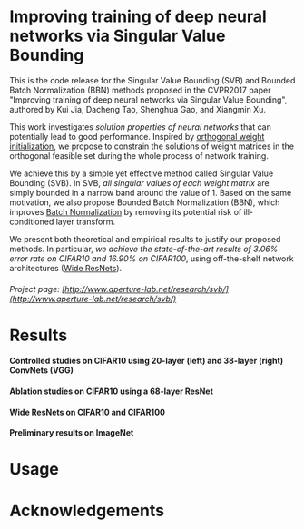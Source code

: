 # Improving training of deep neural networks via Singular Value Bounding

This is the code release for the Singular Value Bounding (SVB) and Bounded Batch Normalization (BBN) methods proposed in the CVPR2017 paper "Improving training of deep neural networks via Singular Value Bounding", authored by Kui Jia, Dacheng Tao, Shenghua Gao, and Xiangmin Xu.

This work investigates *solution properties of neural networks* that can potentially lead to good performance. Inspired by [orthogonal weight initialization](https://arxiv.org/abs/1312.6120), we propose to constrain the solutions of weight matrices in the orthogonal feasible set during the whole process of network training.

We achieve this by a simple yet effective method called Singular Value Bounding (SVB). In SVB, *all singular values of each weight matrix* are simply bounded in a narrow band around the value of 1. Based on the same motivation, we also propose Bounded Batch Normalization (BBN), which improves [Batch Normalization](https://arxiv.org/abs/1502.03167) by removing its potential risk of ill-conditioned layer transform.

We present both theoretical and empirical results to justify our proposed methods. In particular, *we achieve the state-of-the-art results of 3.06% error rate on CIFAR10 and 16.90% on CIFAR100*, using off-the-shelf network architectures ([Wide ResNets](https://arxiv.org/abs/1605.07146)).

###### Project page: [http://www.aperture-lab.net/research/svb/](http://www.aperture-lab.net/research/svb/)

# Results

#### Controlled studies on CIFAR10 using 20-layer (left) and 38-layer (right) ConvNets (VGG)

#### Ablation studies on CIFAR10 using a 68-layer ResNet

#### Wide ResNets on CIFAR10 and CIFAR100

#### Preliminary results on ImageNet 

# Usage

# Acknowledgements

